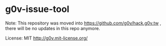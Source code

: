 g0v-issue-tool
==============

Note: This repository was moved into https://github.com/g0v/hack.g0v.tw , there will be no updates in this repo anymore.

License: MIT
http://g0v.mit-license.org/

